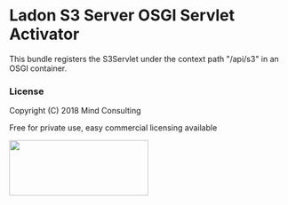 # Ladon S3 Server OSGI Servlet Activator

This bundle registers the S3Servlet under the context path "/api/s3" in an OSGI container.

### License
Copyright (C) 2018 Mind Consulting

Free for private use, easy commercial licensing available

<a href="http://mind-consulting.de/"><img src="http://mind-consulting.de/img/logo_no_bg.png"  height="100" width="250" ></a>

